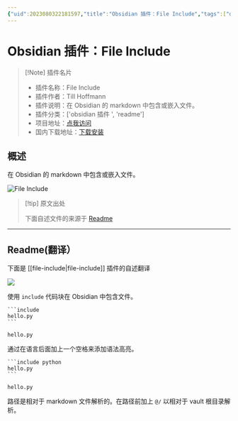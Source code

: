 ```yaml
---
{"uid":2023080322181597,"title":"Obsidian 插件：File Include","tags":["obsidian插件","readme"],"description":"在Obsidian的markdown中包含或嵌入文件。","author":"AI","type":"readme","draft":false,"editable":false,"modified":20230101000000,"dg-publish":true,"permalink":"/lake-of-knowledge/10-obsidian/obsidian/readme/file-include-readme/","dgPassFrontmatter":true}
---
```



# Obsidian 插件：File Include

> [!Note] 插件名片
> - 插件名称：File Include
> - 插件作者：Till Hoffmann
> - 插件说明：在 Obsidian 的 markdown 中包含或嵌入文件。
> - 插件分类：['obsidian 插件 ', 'readme']
> - 项目地址：[点我访问](https://github.com/tillahoffmann/obsidian-file-include)
> - 国内下载地址：[下载安装](https://pkmer.cn/products/plugin/pluginMarket/?file-include)

## 概述

在 Obsidian 的 markdown 中包含或嵌入文件。

![File Include](https://cdn.pkmer.cn/covers/file-include.png!pkmer)

> [!tip] 原文出处
>
>下面自述文件的来源于 [Readme](https://ghproxy.net/https://raw.githubusercontent.com/tillahoffmann/obsidian-file-include/main/README.md)
>

---

## Readme(翻译）

下面是 [[file-include\|file-include]] 插件的自述翻译

![](demo.png)

使用 `include` 代码块在 Obsidian 中包含文件。

~~~
```include
hello.py
```
~~~

```include
hello.py
```

通过在语言后面加上一个空格来添加语法高亮。

~~~
```include python
hello.py
```
~~~

```include python
hello.py
```

路径是相对于 markdown 文件解析的。在路径前加上 `@/` 以相对于 vault 根目录解析。
